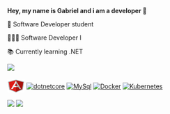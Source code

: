 <b>Hey, my name is Gabriel and i am a developer 👋</b>
<div>
  <p>🎒 Software Developer student</p>
  <p>👨🏻‍💻 Software Developer I</p>
  <p>📚 Currently learning .NET</p>
</div>

<!---
<div>
  <b>What I'm working on</b>
  <p></p>
  <p></p>
  <p></p>
</div>
--->

<div>
  <a src="https://github.com/gabrielplhrs">
  <a href="https://github.com/gabrielplhrs"/><img height="128em" src="https://github-readme-stats.vercel.app/api/top-langs/?username=gabrielplhrs&layout=compact&langs_count=16&theme=radical"/></a>
  </a>
</div>
<br>
<div>  
   <a href="https://angular.io/"/><img align="center" alt="Angular" height="30" width="40" src="https://github.com/devicons/devicon/raw/master/icons/angularjs/angularjs-original.svg"></a>
   <a href="https://dotnet.microsoft.com/en-us/download"/><img align="center" alt="dotnetcore" height="30" width="40" src="https://cdn.jsdelivr.net/gh/devicons/devicon/icons/dot-net/dot-net-plain-wordmark.svg" /></a>
   <a href=""><img align="center" alt="MySql" height="30" width="40" src="https://cdn.jsdelivr.net/gh/devicons/devicon/icons/mysql/mysql-original-wordmark.svg" /></a>
   <a href="https://www.docker.com/"/><img align="center" alt="Docker" height="30" width="40" src="https://cdn.jsdelivr.net/gh/devicons/devicon/icons/docker/docker-original.svg" /></a>
   <a href="https://kubernetes.io/"/><img align="center" alt="Kubernetes" height="30" width="40" src="https://cdn.jsdelivr.net/gh/devicons/devicon/icons/kubernetes/kubernetes-plain.svg" /></a>
</div>
<br>
<div>
  <a href="https://www.linkedin.com/in/gabriel-pizzani-palhares" /><img src="https://img.shields.io/badge/LinkedIn-0077B5?style=for-the-badge&logo=linkedin&logoColor=white" /></a>
  <a href="https://twitter.com/gabrielplhrs"/><img src="https://img.shields.io/badge/Twitter-1DA1F2?style=for-the-badge&logo=twitter&logoColor=white"/></a>
</div>
